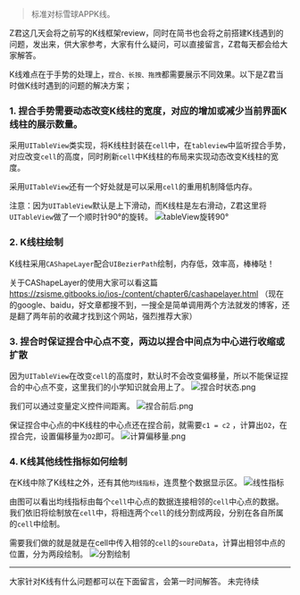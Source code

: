 >标准对标雪球APPK线。

Z君这几天会将之前写的K线框架review，同时在简书也会将之前搭建K线遇到的问题，发出来，供大家参考，大家有什么疑问，可以直接留言，Z君每天都会给大家解答。

 K线难点在于手势的处理上，`捏合、长按、拖拽`都需要展示不同效果。以下是Z君当时做K线时遇到的问题的解决方案；
 
###  1.  捏合手势需要动态改变K线柱的宽度，对应的增加或减少当前界面K线柱的展示数量。

采用`UITableView`类实现，将K线柱封装在`cell`中，在`tableview`中监听捏合手势，对应改变`cell`的高度，同时刷新`cell`中K线柱的布局来实现动态改变K线柱的宽度。

采用`UITableView`还有一个好处就是可以采用`cell`的重用机制降低内存。

注意：因为`UITableView`默认是上下滑动，而K线柱是左右滑动，Z君这里将`UITableView`做了一个顺时针90°的旋转。 
![tableView旋转90°](https://upload-images.jianshu.io/upload_images/3425250-2b92b7cce0268ee2.png?imageMogr2/auto-orient/strip%7CimageView2/2/w/1240)


###  2.  K线柱绘制
K线柱采用`CAShapeLayer`配合`UIBezierPath`绘制，内存低，效率高，棒棒哒！

关于CAShapeLayer的使用大家可以看这篇    https://zsisme.gitbooks.io/ios-/content/chapter6/cashapelayer.html
（现在的google、baidu，好文章都搜不到，一搜全是简单调用两个方法就发的博客，还是翻了两年前的收藏才找到这个网站，强烈推荐大家）

###  3.  捏合时保证捏合中心点不变，两边以捏合中间点为中心进行收缩或扩散

因为`UITableView`在改变`cell`的高度时，默认时不会改变偏移量，所以不能保证捏合的中心点不变，这里我们的小学知识就会用上了。
![捏合时状态.png](https://upload-images.jianshu.io/upload_images/3425250-dc74b97e9cc67fc5.png?imageMogr2/auto-orient/strip%7CimageView2/2/w/1240)

我们可以通过变量定义控件间距离。
![捏合前后.png](https://upload-images.jianshu.io/upload_images/3425250-eef1802efdddcc61.png?imageMogr2/auto-orient/strip%7CimageView2/2/w/1240)
 
保证捏合中心点的中K线柱的中心点还在捏合前，就需要`c1 = c2` ，计算出`O2`，在捏合完，设置偏移量为`O2`即可。
![计算偏移量.png](https://upload-images.jianshu.io/upload_images/3425250-1e56905ede398f14.png?imageMogr2/auto-orient/strip%7CimageView2/2/w/1240)

###  4.  K线其他线性指标如何绘制

在K线中除了K线柱之外，还有其他`均线指标`，连贯整个数据显示区。
![线性指标](https://upload-images.jianshu.io/upload_images/3425250-fd6d12d2c69a2dbe.png?imageMogr2/auto-orient/strip%7CimageView2/2/w/1240)

由图可以看出均线指标由每个`cell`中心点的数据连接相邻的`cell`中心点的数据。我们依旧将绘制放在`cell`中，将相连两个`cell`的线分割成两段，分别在各自所属的`cell`中绘制。

需要我们做的就是就是在cell中传入相邻的`cell`的`soureData`，计算出相邻中点的位置，分为两段绘制。
![分割绘制](https://upload-images.jianshu.io/upload_images/3425250-ae67ab2f0435be14.png?imageMogr2/auto-orient/strip%7CimageView2/2/w/1240)

---
大家针对K线有什么问题都可以在下面留言，会第一时间解答。
未完待续
